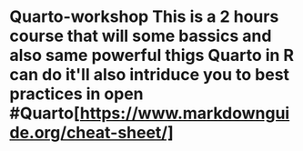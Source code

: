 # Quarto-workshop This is a 2 hours course that will some bassics and also same powerful thigs Quarto in R can do it'll also intriduce you to best practices in open #Quarto[https://www.markdownguide.org/cheat-sheet/]
